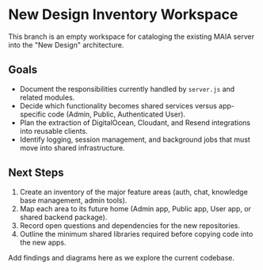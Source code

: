 # New Design Inventory Workspace

This branch is an empty workspace for cataloging the existing MAIA server into the "New Design" architecture.

## Goals
- Document the responsibilities currently handled by `server.js` and related modules.
- Decide which functionality becomes shared services versus app-specific code (Admin, Public, Authenticated User).
- Plan the extraction of DigitalOcean, Cloudant, and Resend integrations into reusable clients.
- Identify logging, session management, and background jobs that must move into shared infrastructure.

## Next Steps
1. Create an inventory of the major feature areas (auth, chat, knowledge base management, admin tools).
2. Map each area to its future home (Admin app, Public app, User app, or shared backend package).
3. Record open questions and dependencies for the new repositories.
4. Outline the minimum shared libraries required before copying code into the new apps.

Add findings and diagrams here as we explore the current codebase.
